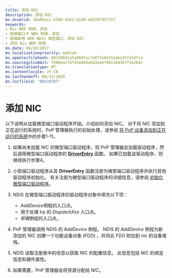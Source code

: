 ```yaml
---
title: 添加 NIC
description: 添加 NIC
ms.assetid: 3da89acc-5504-4362-b148-e8228795721f
keywords:
- Nic WDK 网络，添加
- 网络接口卡 WDK 网络，添加
- 即插即用 WDK NDIS 微型端口，添加 NIC
- 添加 Nic WDK 网络
ms.date: 04/20/2017
ms.localizationpriority: medium
ms.openlocfilehash: b81b9681a5a684fac7a07feb631eaba35fa5d7ca
ms.sourcegitcommit: f500ea2fbfd3e849eb82ee67d011443bff3e2b4c
ms.translationtype: MT
ms.contentlocale: zh-CN
ms.lasthandoff: 08/31/2020
ms.locfileid: "89210787"
---
```

# <a name="adding-a-nic"></a>添加 NIC





以下说明从加载微型端口驱动程序开始，介绍如何添加 NIC。 对于将 NIC 添加到正在运行的系统时，PnP 管理器执行的初始处理，请参阅 [将 PnP 设备添加到正在运行的系统](../kernel/adding-a-pnp-device-to-a-running-system.md)中的步骤1-11。

1.  如果尚未加载 NIC 的微型端口驱动程序，则 PnP 管理器会加载驱动程序，然后调用微型端口驱动程序的 [**DriverEntry**](./initializing-a-miniport-driver.md) 函数。 如果已加载该驱动程序，则继续执行步骤4。

2.  小型端口驱动程序从其 **DriverEntry** 函数注册为微型端口驱动程序并执行其他驱动程序初始化。 有关注册为微型端口驱动程序的详细信息，请参阅 [初始化微型端口驱动程序](initializing-a-miniport-driver.md)。

3.  NDIS 在微型端口驱动程序的驱动程序对象中填充以下项：
    -   *AddDevice*例程的入口点。
    -   用于处理 Irp 的 *DispatchXxx* 入口点。
    -   *卸载*例程的入口点。

4.  PnP 管理器调用 NDIS 的 *AddDevice* 例程。 NDIS 的 *AddDevice* 例程为新添加的 NIC 创建一个功能设备对象 (FDO) ，并将此 FDO 附加到 nic 的设备堆栈。

5.  NDIS 读取注册表中的信息以获取 NIC 的配置信息。 此信息包括 NIC 的绑定信息和硬件属性。

6.  如果需要，PnP 管理器会将资源分配给 NIC。

 

